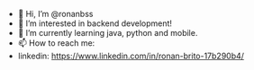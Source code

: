 - 👋 Hi, I’m @ronanbss
- 👀 I’m interested in backend development!
- 🌱 I’m currently learning java, python and mobile.
- 📫 How to reach me:
- linkedin: https://www.linkedin.com/in/ronan-brito-17b290b4/

<!---
ronanbss/ronanbss is a ✨ special ✨ repository because its `README.md` (this file) appears on your GitHub profile.
You can click the Preview link to take a look at your changes.
--->
